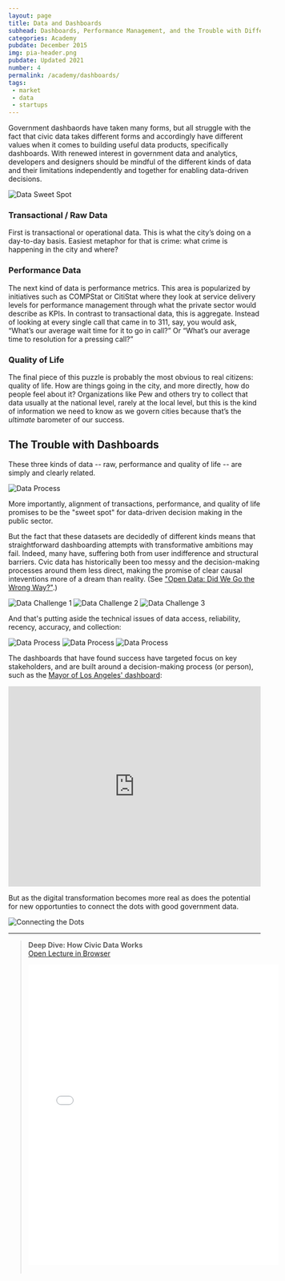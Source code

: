 ```yaml
---
layout: page
title: Data and Dashboards
subhead: Dashboards, Performance Management, and the Trouble with Different Kinds of Data
categories: Academy
pubdate: December 2015
img: pia-header.png
pubdate: Updated 2021
number: 4
permalink: /academy/dashboards/
tags: 
 - market
 - data
 - startups
---
```


Government dashbaords have taken many forms, but all struggle with the fact that civic data takes different forms and accordingly have different values when it comes to building useful data products, specifically dashboards. With renewed interest in government data and analytics, developers and designers should be mindful of the different kinds of data and their limitations independently and together for enabling data-driven decisions. 

![Data Sweet Spot](/img/data-venn-diagram2.jpg)

### Transactional / Raw Data

First is transactional or operational data. This is what the city’s doing on a day-to-day basis. Easiest metaphor for that is crime: what crime is happening in the city and where? 

### Performance Data

The next kind of data is performance metrics. This area is popularized by initiatives such as COMPStat or CitiStat where they look at service delivery levels for performance management through what the private sector would describe as KPIs. In contrast to transactional data, this is aggregate. Instead of looking at every single call that came in to 311, say, you would ask, “What’s our average wait time for it to go in call?” Or “What’s our average time to resolution for a pressing call?” 

### Quality of Life

The final piece of this puzzle is probably the most obvious to real citizens: quality of life. How are things going in the city, and more directly, how do people feel about it?  Organizations like Pew and others try to collect that data usually at the national level, rarely at the local level, but this is the kind of information we need to know as we govern cities because that’s the *ultimate* barometer of our success.

## The Trouble with Dashboards

These three kinds of data -- raw, performance and quality of life -- are simply and clearly related. 

![Data Process](/img/data-flow.jpeg)

More importantly, alignment of transactions, performance, and quality of life promises to be the "sweet spot" for data-driven decision making in the public sector.

But the fact that these datasets are decidedly of different kinds means that straightforward dashboarding attempts with transformative ambitions may fail. Indeed, many have, suffering both from user indifference and structural barriers. Cvic data has historically been too messy and the decision-making processes around them less direct, making the promise of clear causal inteventions more of a dream than reality. (See <a href="https://abhinemani.com/blog/essays/2020/08/28/Open-Data-Civic-Engagement-and-Delivery/">"Open Data: Did We Go the Wrong Way?"<a/>.) 

![Data Challenge 1](/img/data1.png)
![Data Challenge 2](/img/data2.png)
![Data Challenge 3](/img/data3.png)

And that's putting aside the technical issues of data access, reliability, recency, accuracy, and collection:

![Data Process](/img/data4.png)
![Data Process](/img/data8.png)
![Data Process](/img/data6.png)

The dashboards that have found success have targeted focus on key stakeholders, and are built around a decision-making process (or person), such as the <a href="http://localhost:4000/essays/2021/02/10/Dashboards/">Mayor of Los Angeles' dashboard</a>:

<iframe width="100%" height="400" src="https://www.youtube.com/embed/FYnWs0jE0YI?si=UNA79vxlGS_kaCC-&amp;start=578" title="YouTube video player" frameborder="0" allow="accelerometer; autoplay; clipboard-write; encrypted-media; gyroscope; picture-in-picture" allowfullscreen></iframe>

But as the digital transformation becomes more real as does the potential for new opportunties to connect the dots with good government data.

![Connecting the Dots](/img/data7.png)

<hr />

<blockquote>
	<p><strong>Deep Dive: How Civic Data Works</strong><br>
	<a href="{{site.url}}/decks/web/viewer.html?file={{site.url}}/decks/lectures/%2FCAPP6.pdf">Open Lecture in Browser</a></p>
<div class="container-iframe">
<iframe id="pdf-js-viewer" src="{{site.url}}/decks/web/viewer.html?file={{site.url}}/decks/lectures/%2FCAPP6.pdf" title="webviewer" frameborder="0" width="500" height="600" class="responsive-iframe"></iframe>
</div>
<br >
</blockquote>